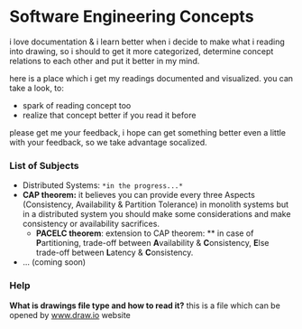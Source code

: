 
# Software Engineering Concepts
i love documentation & i learn better when i decide to make what i reading into drawing, so i should to get it more categorized, determine concept relations to each other and put it better in my mind.

here is a place which i get my readings documented and visualized. you can take a look, to:

- spark of reading concept too
- realize that concept better if you read it before

please get me your feedback, i hope can get something better even a little with your feedback, so we take advantage socalized.


### List of Subjects
- Distributed Systems: `*in the progress...*`
- **CAP theorem:** it believes you can provide every three Aspects (Consistency, Availability & Partition Tolerance) in monolith systems but in a distributed system you should make some considerations and make consistency or availability sacrifices.
  - **PACELC theorem**: extension to CAP theorem: ** in case of **P**artitioning, trade-off between **A**vailability & **C**onsistency, **E**lse trade-off between **L**atency & **C**onsistency.
- ... (coming soon)



### Help
**What is drawings file type and how to read it?** this is a file which can be opened by www.draw.io website